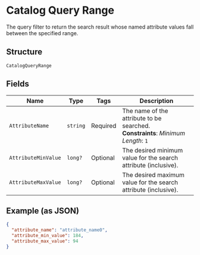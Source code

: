 
# Catalog Query Range

The query filter to return the search result whose named attribute values fall between the specified range.

## Structure

`CatalogQueryRange`

## Fields

| Name | Type | Tags | Description |
|  --- | --- | --- | --- |
| `AttributeName` | `string` | Required | The name of the attribute to be searched.<br>**Constraints**: *Minimum Length*: `1` |
| `AttributeMinValue` | `long?` | Optional | The desired minimum value for the search attribute (inclusive). |
| `AttributeMaxValue` | `long?` | Optional | The desired maximum value for the search attribute (inclusive). |

## Example (as JSON)

```json
{
  "attribute_name": "attribute_name0",
  "attribute_min_value": 184,
  "attribute_max_value": 94
}
```

